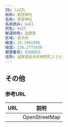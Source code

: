 ```yaml
---
ID: lzZZL
総称: 若宮神社
名称: 若宮神社
名称読み: null
別名: null
都道府県: 滋賀県
区域: 長浜市
緯度: 35.3961998
経度: 136.2773536
郵便番号: 5260015
住所: 滋賀県長浜市神照町２３６
---
```


## その他

### 参考URL

| URL | 説明          |
| --- | ------------- |
|     | OpenStreetMap |
